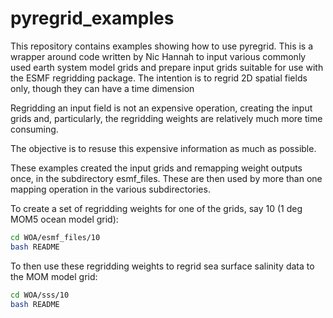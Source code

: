 # pyregrid_examples

This repository contains examples showing how to use pyregrid. This is a wrapper
around code written by Nic Hannah to input various commonly used earth system
model grids and prepare input grids suitable for use with the ESMF regridding
package. The intention is to regrid 2D spatial fields only, though they can have 
a time dimension

Regridding an input field is not an expensive operation, creating the input grids
and, particularly, the regridding weights are relatively much more time consuming.

The objective is to resuse this expensive information as much as possible.

These examples created the input grids and remapping weight outputs once, in 
the subdirectory esmf_files. These are then used by more than one mapping operation
in the various subdirectories.

To create a set of regridding weights for one of the grids, say 10 (1 deg MOM5 ocean
model grid):

```bash
cd WOA/esmf_files/10
bash README
```

To then use these regridding weights to regrid sea surface salinity data to the
MOM model grid:

```bash
cd WOA/sss/10
bash README
```
